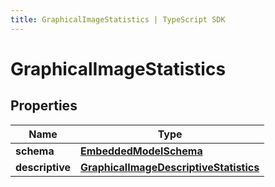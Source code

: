 ```yaml
---
title: GraphicalImageStatistics | TypeScript SDK
---
```



# GraphicalImageStatistics


## Properties

Name | Type
------------ | -------------
**schema** | [**EmbeddedModelSchema**](EmbeddedModelSchema)
**descriptive** | [**GraphicalImageDescriptiveStatistics**](GraphicalImageDescriptiveStatistics)


